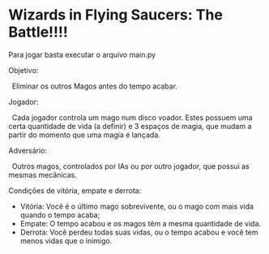# Wizards in Flying Saucers: The Battle!!!!

Para jogar basta executar o arquivo main.py

Objetivo: 

&ensp;Eliminar os outros Magos antes do tempo acabar.

Jogador:

&ensp;Cada jogador controla um mago num disco voador. Estes possuem uma certa quantidade de vida (a definir) e 3 espaços de magia, que mudam a partir do momento que uma magia é lançada.

Adversário:

&ensp;Outros magos, controlados por IAs ou por outro jogador, que possui as mesmas mecânicas.

Condições de vitória, empate e derrota:

* Vitória: Você é o último mago sobrevivente, ou o mago com mais vida quando o tempo acaba;
* Empate: O tempo acabou e os magos têm a mesma quantidade de vida.
* Derrota: Você perdeu todas suas vidas, ou o tempo acabou e você tem menos vidas que o inimigo.
